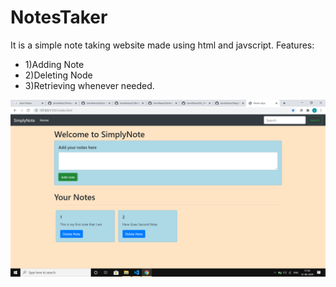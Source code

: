 # NotesTaker
It is a simple note taking website made using html and javscript.
Features:

* 1)Adding Note
* 2)Deleting Node
* 3)Retrieving whenever needed.


![Block Diagram](images/NoteTaker.png)
